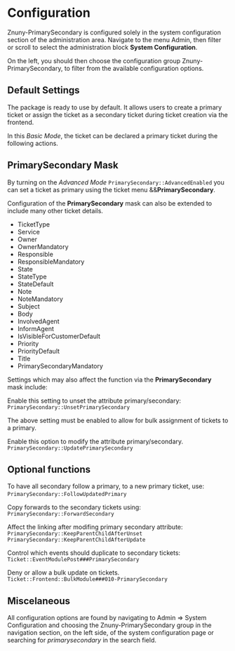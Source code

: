 # Configuration

Znuny-PrimarySecondary is configured solely in the system configuration section of the administration area. Navigate to the menu Admin, then filter or scroll to select the administration block **System Configuration**.

On the left, you should then choose the configuration group Znuny-PrimarySecondary, to filter from the available configuration options.

## Default Settings

The package is ready to use by default. It allows users to create a primary ticket or assign the ticket as a secondary ticket during ticket creation via the frontend.

In this *Basic Mode*, the ticket can be declared a primary ticket during the following actions.

## PrimarySecondary Mask

By turning on the *Advanced Mode* ``PrimarySecondary::AdvancedEnabled`` you can set a ticket as primary using the ticket menu &&**PrimarySecondary**.

Configuration of the **PrimarySecondary** mask can also be extended to include many other ticket details.

* TicketType
* Service
* Owner
* OwnerMandatory
* Responsible
* ResponsibleMandatory
* State
* StateType
* StateDefault
* Note
* NoteMandatory
* Subject
* Body
* InvolvedAgent
* InformAgent
* IsVisibleForCustomerDefault
* Priority
* PriorityDefault
* Title
* PrimarySecondaryMandatory

Settings which may also affect the function via the **PrimarySecondary** mask include:

Enable this setting to unset the attribute primary/secondary:
``PrimarySecondary::UnsetPrimarySecondary``

The above setting must be enabled to allow for bulk assignment of tickets to a primary.

Enable this option to modify the attribute primary/secondary.
``PrimarySecondary::UpdatePrimarySecondary``

## Optional functions

To have all secondary follow a primary, to a new primary ticket, use:
``PrimarySecondary::FollowUpdatedPrimary``  

Copy forwards to the secondary tickets using:
``PrimarySecondary::ForwardSecondary``

Affect the linking after modifing primary secondary attribute:
``PrimarySecondary::KeepParentChildAfterUnset``
``PrimarySecondary::KeepParentChildAfterUpdate``

Control which events should duplicate to secondary tickets:
``Ticket::EventModulePost###PrimarySecondary``

Deny or allow a bulk update on tickets.
``Ticket::Frontend::BulkModule###010-PrimarySecondary``

## Miscelaneous

All configuration options are found by navigating to Admin => System Configuration and choosing the Znuny-PrimarySecondary group in the navigation section, on the left side, of the system configuration page or searching for *primarysecondary* in the search field.
